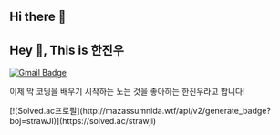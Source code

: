 ## Hi there 👋
## Hey 👋, This is 한진우
[![Gmail Badge](https://img.shields.io/badge/-hjuohj@gmail.com-c14438?style=flat&logo=Gmail&logoColor=white&link=mailto:hjuohj@gmail.com)](mailto:hjuohj@gmail.com) 
<p align='left'>이제 막 코딩을 배우기 시작하는 노는 것을 좋아하는 한진우라고 합니다!</p>
[![Solved.ac프로필](http://mazassumnida.wtf/api/v2/generate_badge?boj=strawJI)](https://solved.ac/strawji)
<!--
**hjuohj1022/hjuohj1022** is a ✨ _special_ ✨ repository because its `README.md` (this file) appears on your GitHub profile.

Here are some ideas to get you started:

- 🔭 I’m currently working on ...
- 🌱 I’m currently learning ...
- 👯 I’m looking to collaborate on ...
- 🤔 I’m looking for help with ...
- 💬 Ask me about ...
- 📫 How to reach me: ...
- 😄 Pronouns: ...
- ⚡ Fun fact: ...
-->
